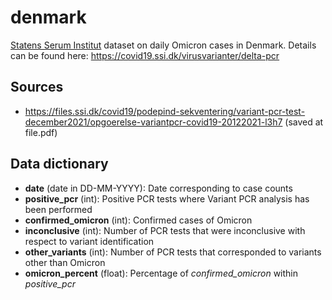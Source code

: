 # denmark

[Statens Serum Institut](https://ssi.dk) dataset on daily Omicron
cases in Denmark. Details can be found here:
https://covid19.ssi.dk/virusvarianter/delta-pcr

## Sources

* https://files.ssi.dk/covid19/podepind-sekventering/variant-pcr-test-december2021/opgoerelse-variantpcr-covid19-20122021-l3h7
  (saved at file.pdf)

## Data dictionary

* **date** (date in DD-MM-YYYY): Date corresponding to case counts
* **positive_pcr** (int): Positive PCR tests where Variant PCR
  analysis has been performed
* **confirmed_omicron** (int): Confirmed cases of Omicron
* **inconclusive** (int): Number of PCR tests that were inconclusive
  with respect to variant identification
* **other_variants** (int): Number of PCR tests that corresponded to
  variants other than Omicron
* **omicron_percent** (float): Percentage of *confirmed_omicron*
  within *positive_pcr*
